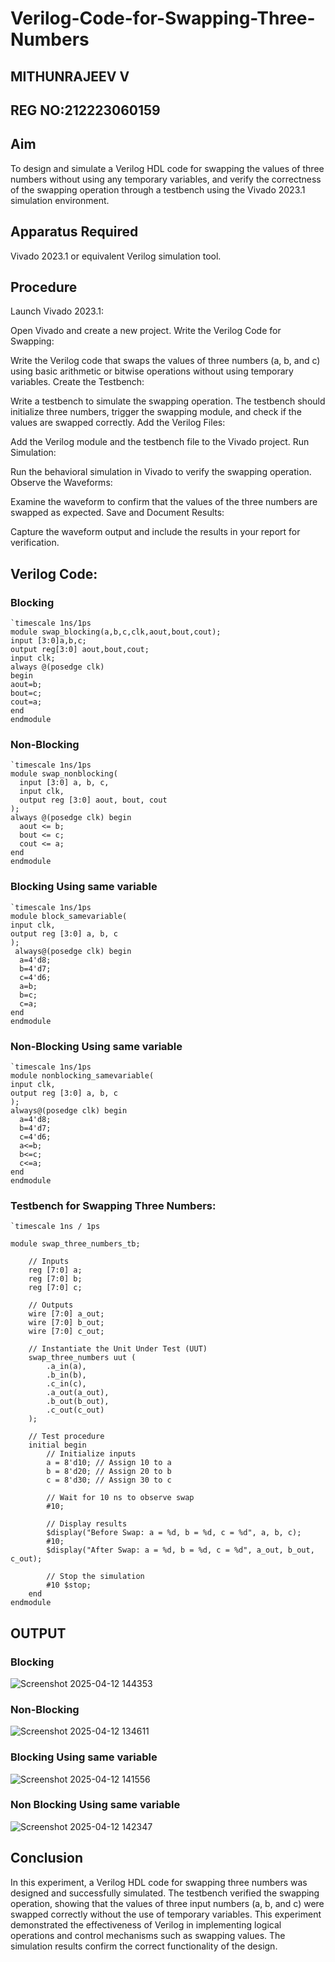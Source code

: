 # Verilog-Code-for-Swapping-Three-Numbers
## MITHUNRAJEEV V
## REG NO:212223060159
## Aim
To design and simulate a Verilog HDL code for swapping the values of three numbers without using any temporary variables, and verify the correctness of the swapping operation through a testbench using the Vivado 2023.1 simulation environment.

## Apparatus Required
Vivado 2023.1 or equivalent Verilog simulation tool.

## Procedure
Launch Vivado 2023.1:

Open Vivado and create a new project.
Write the Verilog Code for Swapping:

Write the Verilog code that swaps the values of three numbers (a, b, and c) using basic arithmetic or bitwise operations without using temporary variables.
Create the Testbench:

Write a testbench to simulate the swapping operation. The testbench should initialize three numbers, trigger the swapping module, and check if the values are swapped correctly.
Add the Verilog Files:

Add the Verilog module and the testbench file to the Vivado project.
Run Simulation:

Run the behavioral simulation in Vivado to verify the swapping operation.
Observe the Waveforms:

Examine the waveform to confirm that the values of the three numbers are swapped as expected.
Save and Document Results:

Capture the waveform output and include the results in your report for verification.

## Verilog Code:
### Blocking 
```
`timescale 1ns/1ps
module swap_blocking(a,b,c,clk,aout,bout,cout);
input [3:0]a,b,c;
output reg[3:0] aout,bout,cout;
input clk;
always @(posedge clk)
begin
aout=b;
bout=c;
cout=a;
end
endmodule
```
### Non-Blocking
```
`timescale 1ns/1ps
module swap_nonblocking(
  input [3:0] a, b, c,
  input clk,
  output reg [3:0] aout, bout, cout
);
always @(posedge clk) begin
  aout <= b;
  bout <= c;
  cout <= a;
end
endmodule
```
### Blocking Using same variable
```
`timescale 1ns/1ps
module block_samevariable(
input clk,
output reg [3:0] a, b, c
);
 always@(posedge clk) begin
  a=4'd8;
  b=4'd7;
  c=4'd6;
  a=b; 
  b=c; 
  c=a; 
end
endmodule
```
### Non-Blocking Using same variable
```
`timescale 1ns/1ps
module nonblocking_samevariable(
input clk,
output reg [3:0] a, b, c
);
always@(posedge clk) begin
  a=4'd8;
  b=4'd7;
  c=4'd6;
  a<=b; 
  b<=c; 
  c<=a; 
end
endmodule
```
### Testbench for Swapping Three Numbers:
```
`timescale 1ns / 1ps

module swap_three_numbers_tb;

    // Inputs
    reg [7:0] a;
    reg [7:0] b;
    reg [7:0] c;

    // Outputs
    wire [7:0] a_out;
    wire [7:0] b_out;
    wire [7:0] c_out;

    // Instantiate the Unit Under Test (UUT)
    swap_three_numbers uut (
        .a_in(a),
        .b_in(b),
        .c_in(c),
        .a_out(a_out),
        .b_out(b_out),
        .c_out(c_out)
    );

    // Test procedure
    initial begin
        // Initialize inputs
        a = 8'd10; // Assign 10 to a
        b = 8'd20; // Assign 20 to b
        c = 8'd30; // Assign 30 to c

        // Wait for 10 ns to observe swap
        #10;

        // Display results
        $display("Before Swap: a = %d, b = %d, c = %d", a, b, c);
        #10;
        $display("After Swap: a = %d, b = %d, c = %d", a_out, b_out, c_out);
        
        // Stop the simulation
        #10 $stop;
    end
endmodule
```
## OUTPUT
### Blocking
![Screenshot 2025-04-12 144353](https://github.com/user-attachments/assets/3042fbb3-7540-49ce-8da3-8ea9dce925ad)

### Non-Blocking
![Screenshot 2025-04-12 134611](https://github.com/user-attachments/assets/ff0b22da-18ad-4586-86cd-a013f19f4b44)

### Blocking Using same variable
![Screenshot 2025-04-12 141556](https://github.com/user-attachments/assets/bd89c316-e0aa-4299-9e0f-251b059d0ec1)

### Non Blocking Using same variable
![Screenshot 2025-04-12 142347](https://github.com/user-attachments/assets/0291e158-c469-4368-9d19-804a74dd1e26)

## Conclusion
In this experiment, a Verilog HDL code for swapping three numbers was designed and successfully simulated. The testbench verified the swapping operation, showing that the values of three input numbers (a, b, and c) were swapped correctly without the use of temporary variables. This experiment demonstrated the effectiveness of Verilog in implementing logical operations and control mechanisms such as swapping values. The simulation results confirm the correct functionality of the design.
